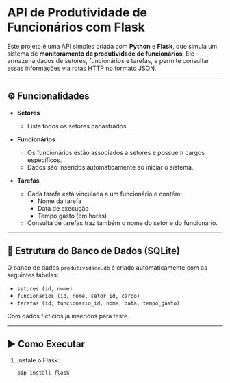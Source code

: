 # API de Produtividade de Funcionários com Flask

Este projeto é uma API simples criada com **Python** e **Flask**, que simula um sistema de **monitoramento de produtividade de funcionários**. Ele armazena dados de setores, funcionários e tarefas, e permite consultar essas informações via rotas HTTP no formato JSON.

---

## ⚙️ Funcionalidades

- **Setores**
  - Lista todos os setores cadastrados.

- **Funcionários**
  - Os funcionários estão associados a setores e possuem cargos específicos.
  - Dados são inseridos automaticamente ao iniciar o sistema.

- **Tarefas**
  - Cada tarefa está vinculada a um funcionário e contém:
    - Nome da tarefa
    - Data de execução
    - Tempo gasto (em horas)
  - Consulta de tarefas traz também o nome do setor e do funcionário.

---

## 🧱 Estrutura do Banco de Dados (SQLite)

O banco de dados `produtividade.db` é criado automaticamente com as seguintes tabelas:

- `setores (id, nome)`
- `funcionarios (id, nome, setor_id, cargo)`
- `tarefas (id, funcionario_id, nome, data, tempo_gasto)`

Com dados fictícios já inseridos para teste.

---

## ▶️ Como Executar

1. Instale o Flask:
   ```bash
   pip install flask
